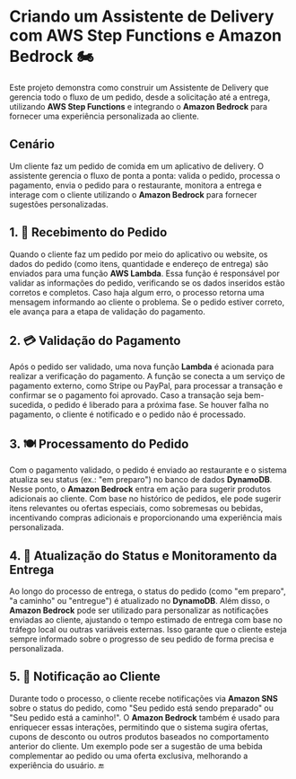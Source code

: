 # Criando um Assistente de Delivery com AWS Step Functions e Amazon Bedrock 🏍️

Este projeto demonstra como construir um Assistente de Delivery que gerencia todo o fluxo de um pedido, desde a solicitação até a entrega, utilizando **AWS Step Functions** e integrando o **Amazon Bedrock** para fornecer uma experiência personalizada ao cliente.

## Cenário
Um cliente faz um pedido de comida em um aplicativo de delivery. O assistente gerencia o fluxo de ponta a ponta: valida o pedido, processa o pagamento, envia o pedido para o restaurante, monitora a entrega e interage com o cliente utilizando o **Amazon Bedrock** para fornecer sugestões personalizadas.

## 1. 🛒 Recebimento do Pedido

Quando o cliente faz um pedido por meio do aplicativo ou website, os dados do pedido (como itens, quantidade e endereço de entrega) são enviados para uma função **AWS Lambda**. Essa função é responsável por validar as informações do pedido, verificando se os dados inseridos estão corretos e completos. Caso haja algum erro, o processo retorna uma mensagem informando ao cliente o problema. Se o pedido estiver correto, ele avança para a etapa de validação do pagamento.

## 2. 💳 Validação do Pagamento

Após o pedido ser validado, uma nova função **Lambda** é acionada para realizar a verificação do pagamento. A função se conecta a um serviço de pagamento externo, como Stripe ou PayPal, para processar a transação e confirmar se o pagamento foi aprovado. Caso a transação seja bem-sucedida, o pedido é liberado para a próxima fase. Se houver falha no pagamento, o cliente é notificado e o pedido não é processado.

## 3. 🍽️ Processamento do Pedido

Com o pagamento validado, o pedido é enviado ao restaurante e o sistema atualiza seu status (ex.: "em preparo") no banco de dados **DynamoDB**. Nesse ponto, o **Amazon Bedrock** entra em ação para sugerir produtos adicionais ao cliente. Com base no histórico de pedidos, ele pode sugerir itens relevantes ou ofertas especiais, como sobremesas ou bebidas, incentivando compras adicionais e proporcionando uma experiência mais personalizada.

## 4. 🚚 Atualização do Status e Monitoramento da Entrega

Ao longo do processo de entrega, o status do pedido (como "em preparo", "a caminho" ou "entregue") é atualizado no **DynamoDB**. Além disso, o **Amazon Bedrock** pode ser utilizado para personalizar as notificações enviadas ao cliente, ajustando o tempo estimado de entrega com base no tráfego local ou outras variáveis externas. Isso garante que o cliente esteja sempre informado sobre o progresso de seu pedido de forma precisa e personalizada.

## 5. 📲 Notificação ao Cliente

Durante todo o processo, o cliente recebe notificações via **Amazon SNS** sobre o status do pedido, como "Seu pedido está sendo preparado" ou "Seu pedido está a caminho!". O **Amazon Bedrock** também é usado para enriquecer essas interações, permitindo que o sistema sugira ofertas, cupons de desconto ou outros produtos baseados no comportamento anterior do cliente. Um exemplo pode ser a sugestão de uma bebida complementar ao pedido ou uma oferta exclusiva, melhorando a experiência do usuário.  🔚

